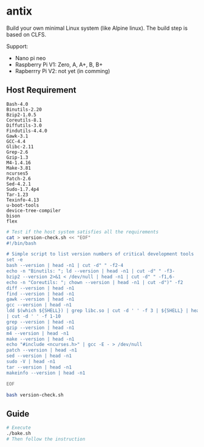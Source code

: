 # antix
Build your own minimal Linux system (like Alpine linux).
The build step is based on CLFS.

Support:
* Nano pi neo
* Raspberry Pi V1: Zero, A, A+, B, B+
* Rapberrry Pi V2: not yet (in comming)

## Host Requirement

    Bash-4.0
    Binutils-2.20
    Bzip2-1.0.5
    Coreutils-8.1
    Diffutils-3.0
    Findutils-4.4.0
    Gawk-3.1
    GCC-4.4
    Glibc-2.11
    Grep-2.6
    Gzip-1.3
    M4-1.4.16
    Make-3.81
    ncurses5
    Patch-2.6
    Sed-4.2.1
    Sudo-1.7.4p4
    Tar-1.23
    Texinfo-4.13
    u-boot-tools
    device-tree-compiler
    bison
    flex
```sh
# Test if the host system satisfies all the requirements
cat > version-check.sh << "EOF"
#!/bin/bash

# Simple script to list version numbers of critical development tools
set -e
bash --version | head -n1 | cut -d" " -f2-4
echo -n "Binutils: "; ld --version | head -n1 | cut -d" " -f3-
bzip2 --version 2>&1 < /dev/null | head -n1 | cut -d" " -f1,6-
echo -n "Coreutils: "; chown --version | head -n1 | cut -d")" -f2
diff --version | head -n1
find --version | head -n1
gawk --version | head -n1
gcc --version | head -n1
ldd $(which ${SHELL}) | grep libc.so | cut -d ' ' -f 3 | ${SHELL} | head -n 1 \
| cut -d ' ' -f 1-10
grep --version | head -n1
gzip --version | head -n1
m4 --version | head -n1
make --version | head -n1
echo "#include <ncurses.h>" | gcc -E - > /dev/null
patch --version | head -n1
sed --version | head -n1
sudo -V | head -n1
tar --version | head -n1
makeinfo --version | head -n1

EOF

bash version-check.sh
```

## Guide
```sh
# Execute
./bake.sh
# Then follow the instruction
```
